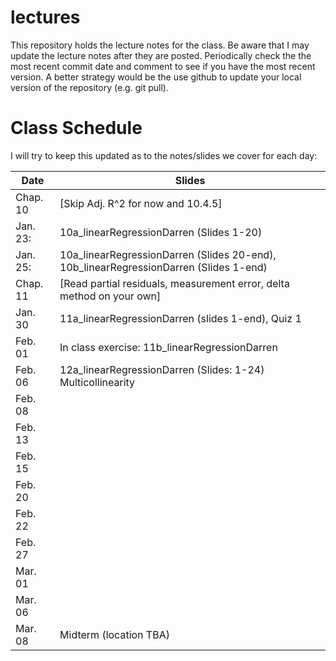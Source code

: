 # lectures

This repository holds the lecture notes for the class. Be aware that I may update the lecture notes after they are posted. Periodically check the the most recent commit date and comment to see if you have the most recent version. A better strategy would be the use github to update your local version of the repository (e.g. git pull).

# Class Schedule
I will try to keep this updated as to the notes/slides we cover
for each day:

Date     | Slides
---------|--------
Chap. 10 | [Skip Adj. R^2 for now and 10.4.5]
Jan. 23: | 10a_linearRegressionDarren (Slides 1-20)
Jan. 25: | 10a_linearRegressionDarren (Slides 20-end), 10b_linearRegressionDarren (Slides 1-end) 
Chap. 11 | [Read partial residuals, measurement error, delta method  on your own]
Jan. 30  | 11a_linearRegressionDarren (slides 1-end), Quiz 1 
Feb. 01  | In class exercise: 11b_linearRegressionDarren
Feb. 06  | 12a_linearRegressionDarren (Slides: 1-24) Multicollinearity
Feb. 08  |
Feb. 13  |
Feb. 15  |
Feb. 20  |
Feb. 22  |
Feb. 27  |
Mar. 01  |
Mar. 06  |
Mar. 08  | Midterm (location TBA)